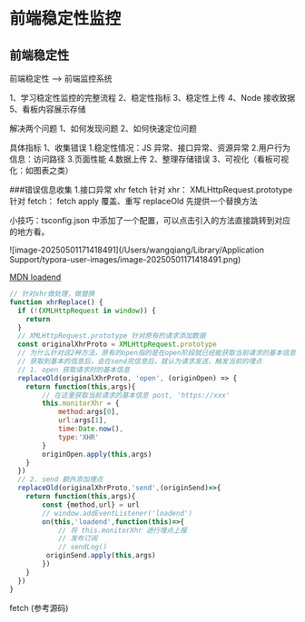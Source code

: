 # 前端稳定性监控

## 前端稳定性

前端稳定性 --> 前端监控系统

1、学习稳定性监控的完整流程
2、稳定性指标
3、稳定性上传
4、Node 接收致据
5、看板内容展示存储

解决两个问题
1、如何发现问题
2、如何快速定位问题

具体指标
1、收集错误 1.稳定性情况：JS 异常、接口异常、资源异常 2.用户行为信息：访问路径 3.页面性能 4.数据上传
2、整理存储错误
3、可视化（看板可视化：如图表之类）

###错误信息收集 1.接口异常
xhr fetch
针对 xhr： XMLHttpRequest.prototype
针对 fetch： fetch apply 覆盖、重写
replaceOld 先提供一个替换方法

小技巧：tsconfig.json 中添加了一个配置，可以点击引入的方法直接跳转到对应的地方看。

![image-20250501171418491](/Users/wangqiang/Library/Application Support/typora-user-images/image-20250501171418491.png)

[MDN loadend](https://developer.mozilla.org/zh-CN/docs/Web/API/XMLHttpRequest/loadend_event)

```js
// 针对xhr做处理，做替换
function xhrReplace() {
  if (!(XMLHttpRequest in window)) {
    return
  }
  // XMLHttpRequest.prototype 针对原有的请求添加数据
  const originalXhrProto = XMLHttpRequest.prototype
  // 为什么针对这2种方法，原有的open指的是在open阶段就已经能获取当前请求的基本信息，监听我们请求的基本信息
  // 获取到基本的信息后，会在send完信息后，就认为请求发送，触发当前的埋点
  // 1. open 获取请求时的基本信息
  replaceOld(originalXhrProto, 'open', (originOpen) => {
    return function(this,args){
        // 在这里获取当前请求的基本信息 post, 'https://xxx'
        this.monitorXhr = {
            method:args[0],
            url:args[1],
            time:Date.now(),
            type:'XHR'
        }
        originOpen.apply(this,args)
    }
  })
  // 2. send 额外添加埋点
  replaceOld(originalXhrProto,'send',(originSend)=>{
    return function(this,args){
        const {method,url} = url
        // window.addEventListener('loadend')
        on(this,'loadend',function(this)=>{
            // 将 this.monitorXhr 进行埋点上报
            // 发布订阅
            // sendLog() 
         originSend.apply(this,args)
        })
    }
  })
}
```

fetch (参考源码)

####


